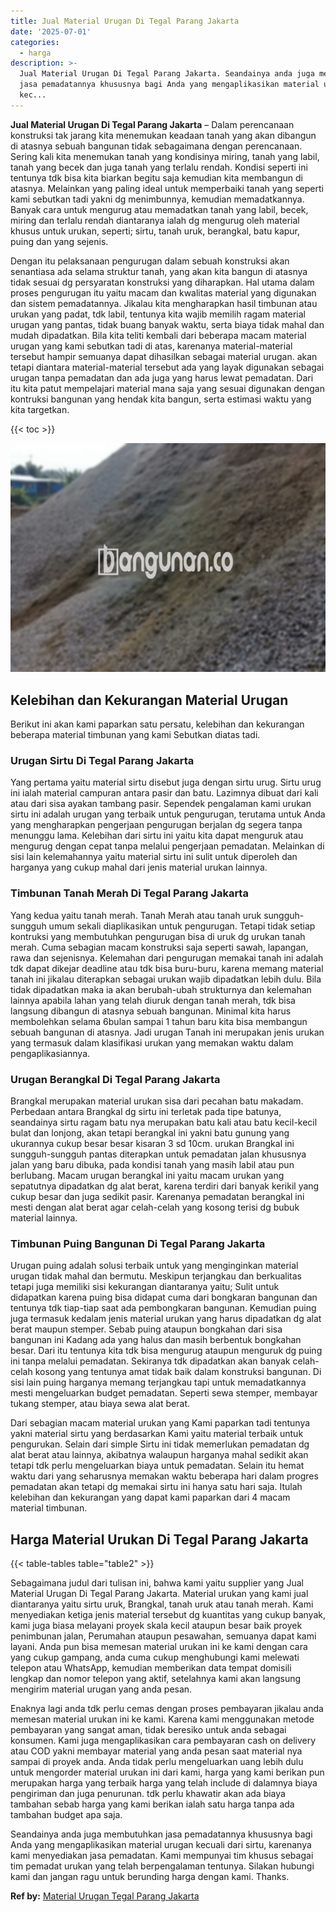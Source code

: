 ```yaml
---
title: Jual Material Urugan Di Tegal Parang Jakarta
date: '2025-07-01'
categories:
  - harga
description: >-
  Jual Material Urugan Di Tegal Parang Jakarta. Seandainya anda juga membutuhkan
  jasa pemadatannya khususnya bagi Anda yang mengaplikasikan material urugan
  kec...
---
```


**Jual Material Urugan Di Tegal Parang Jakarta** – Dalam perencanaan konstruksi tak jarang kita menemukan keadaan tanah yang akan dibangun di atasnya sebuah bangunan tidak sebagaimana dengan perencanaan. Sering kali kita menemukan tanah yang kondisinya miring, tanah yang labil, tanah yang becek dan juga tanah yang terlalu rendah. Kondisi seperti ini tentunya tdk bisa kita biarkan begitu saja kemudian kita membangun di atasnya. Melainkan yang paling ideal untuk memperbaiki tanah yang seperti kami sebutkan tadi yakni dg menimbunnya, kemudian memadatkannya. Banyak cara untuk mengurug atau memadatkan tanah yang labil, becek, miring dan terlalu rendah diantaranya ialah dg mengurug oleh material khusus untuk urukan, seperti; sirtu, tanah uruk, berangkal, batu kapur, puing dan yang sejenis.

Dengan itu pelaksanaan pengurugan dalam sebuah konstruksi akan senantiasa ada selama struktur tanah, yang akan kita bangun di atasnya tidak sesuai dg persyaratan konstruksi yang diharapkan. Hal utama dalam proses pengurugan itu yaitu macam dan kwalitas material yang digunakan dan sistem pemadatannya. Jikalau kita mengharapkan hasil timbunan atau urukan yang padat, tdk labil, tentunya kita wajib memilih ragam material urugan yang pantas, tidak buang banyak waktu, serta biaya tidak mahal dan mudah dipadatkan. Bila kita teliti kembali dari beberapa macam material urugan yang kami sebutkan tadi di atas, karenanya material-material tersebut hampir semuanya dapat dihasilkan sebagai material urugan. akan tetapi diantara material-material tersebut ada yang layak digunakan sebagai urugan tanpa pemadatan dan ada juga yang harus lewat pemadatan. Dari itu kita patut mempelajari material mana saja yang sesuai digunakan dengan kontruksi bangunan yang hendak kita bangun, serta estimasi waktu yang kita targetkan.

{{< toc >}}

![Jual Material Urugan Di Tegal Parang Jakarta](/images/jual-urugan-21.png)

## Kelebihan dan Kekurangan Material Urugan

Berikut ini akan kami paparkan satu persatu, kelebihan dan kekurangan beberapa material timbunan yang kami Sebutkan diatas tadi.

### Urugan Sirtu Di Tegal Parang Jakarta

Yang pertama yaitu material sirtu disebut juga dengan sirtu urug. Sirtu urug ini ialah material campuran antara pasir dan batu. Lazimnya dibuat dari kali atau dari sisa ayakan tambang pasir. Sependek pengalaman kami urukan sirtu ini adalah urugan yang terbaik untuk pengurugan, terutama untuk Anda yang mengharapkan pengerjaan pengurugan berjalan dg segera tanpa menunggu lama. Kelebihan dari sirtu ini yaitu kita dapat menguruk atau mengurug dengan cepat tanpa melalui pengerjaan pemadatan. Melainkan di sisi lain kelemahannya yaitu material sirtu ini sulit untuk diperoleh dan harganya yang cukup mahal dari jenis material urukan lainnya.

### Timbunan Tanah Merah Di Tegal Parang Jakarta

Yang kedua yaitu tanah merah. Tanah Merah atau tanah uruk sungguh-sungguh umum sekali diaplikasikan untuk pengurugan. Tetapi tidak setiap kontruksi yang membutuhkan pengurugan bisa di uruk dg urukan tanah merah. Cuma sebagian macam konstruksi saja seperti sawah, lapangan, rawa dan sejenisnya. Kelemahan dari pengurugan memakai tanah ini adalah tdk dapat dikejar deadline atau tdk bisa buru-buru, karena memang material tanah ini jikalau diterapkan sebagai urukan wajib dipadatkan lebih dulu. Bila tidak dipadatkan maka ia akan berubah-ubah strukturnya dan kelemahan lainnya apabila lahan yang telah diuruk dengan tanah merah, tdk bisa langsung dibangun di atasnya sebuah bangunan. Minimal kita harus membolehkan selama 6bulan sampai 1 tahun baru kita bisa membangun sebuah bangunan di atasnya. Jadi urugan Tanah ini merupakan jenis urukan yang termasuk dalam klasifikasi urukan yang memakan waktu dalam pengaplikasiannya.

### Urugan Berangkal Di Tegal Parang Jakarta

Brangkal merupakan material urukan sisa dari pecahan batu makadam. Perbedaan antara Brangkal dg sirtu ini terletak pada tipe batunya, seandainya sirtu ragam batu nya merupakan batu kali atau batu kecil-kecil bulat dan lonjong, akan tetapi berangkal ini yakni batu gunung yang ukurannya cukup besar besar kisaran 3 sd 10cm. urukan Brangkal ini sungguh-sungguh pantas diterapkan untuk pemadatan jalan khususnya jalan yang baru dibuka, pada kondisi tanah yang masih labil atau pun berlubang. Macam urugan berangkal ini yaitu macam urukan yang sepatutnya dipadatkan dg alat berat, karena terdiri dari banyak kerikil yang cukup besar dan juga sedikit pasir. Karenanya pemadatan berangkal ini mesti dengan alat berat agar celah-celah yang kosong terisi dg bubuk material lainnya.

### Timbunan Puing Bangunan Di Tegal Parang Jakarta

Urugan puing adalah solusi terbaik untuk yang menginginkan material urugan tidak mahal dan bermutu. Meskipun terjangkau dan berkualitas tetapi juga memiliki sisi kekurangan diantaranya yaitu; Sulit untuk didapatkan karena puing bisa didapat cuma dari bongkaran bangunan dan tentunya tdk tiap-tiap saat ada pembongkaran bangunan. Kemudian puing juga termasuk kedalam jenis material urukan yang harus dipadatkan dg alat berat maupun stemper. Sebab puing ataupun bongkahan dari sisa bangunan ini Kadang ada yang halus dan masih berbentuk bongkahan besar. Dari itu tentunya kita tdk bisa mengurug ataupun menguruk dg puing ini tanpa melalui pemadatan. Sekiranya tdk dipadatkan akan banyak celah-celah kosong yang tentunya amat tidak baik dalam konstruksi bangunan. Di sisi lain puing harganya memang terjangkau tapi untuk memadatkannya mesti mengeluarkan budget pemadatan. Seperti sewa stemper, membayar tukang stemper, atau biaya sewa alat berat.

Dari sebagian macam material urukan yang Kami paparkan tadi tentunya yakni material sirtu yang berdasarkan Kami yaitu material terbaik untuk pengurukan. Selain dari simple Sirtu ini tidak memerlukan pemadatan dg alat berat atau lainnya, akibatnya walaupun harganya mahal sedikit akan tetapi tdk perlu mengeluarkan biaya untuk pemadatan. Selain itu hemat waktu dari yang seharusnya memakan waktu beberapa hari dalam progres pemadatan akan tetapi dg memakai sirtu ini hanya satu hari saja. Itulah kelebihan dan kekurangan yang dapat kami paparkan dari 4 macam material timbunan.

## Harga Material Urukan Di Tegal Parang Jakarta

{{< table-tables table="table2" >}}

Sebagaimana judul dari tulisan ini, bahwa kami yaitu supplier yang Jual Material Urugan Di Tegal Parang Jakarta. Material urukan yang kami jual diantaranya yaitu sirtu uruk, Brangkal, tanah uruk atau tanah merah. Kami menyediakan ketiga jenis material tersebut dg kuantitas yang cukup banyak, kami juga biasa melayani proyek skala kecil ataupun besar baik proyek penimbunan jalan, Perumahan ataupun pesawahan, semuanya dapat kami layani. Anda pun bisa memesan material urukan ini ke kami dengan cara yang cukup gampang, anda cuma cukup menghubungi kami melewati telepon atau WhatsApp, kemudian memberikan data tempat domisili lengkap dan nomor telepon yang aktif, setelahnya kami akan langsung mengirim material urugan yang anda pesan.

Enaknya lagi anda tdk perlu cemas dengan proses pembayaran jikalau anda memesan material urukan ini ke kami. Karena kami menggunakan metode pembayaran yang sangat aman, tidak beresiko untuk anda sebagai konsumen. Kami juga mengaplikasikan cara pembayaran cash on delivery atau COD yakni membayar material yang anda pesan saat material nya sampai di proyek anda. Anda tidak perlu mengeluarkan uang lebih dulu untuk mengorder material urukan ini dari kami, harga yang kami berikan pun merupakan harga yang terbaik harga yang telah include di dalamnya biaya pengiriman dan juga penurunan. tdk perlu khawatir akan ada biaya tambahan sebab harga yang kami berikan ialah satu harga tanpa ada tambahan budget apa saja.

Seandainya anda juga membutuhkan jasa pemadatannya khususnya bagi Anda yang mengaplikasikan material urugan kecuali dari sirtu, karenanya kami menyediakan jasa pemadatan. Kami mempunyai tim khusus sebagai tim pemadat urukan yang telah berpengalaman tentunya. Silakan hubungi kami dan jangan ragu untuk berunding harga dengan kami. Thanks.

**Ref by:** [Material Urugan Tegal Parang Jakarta](https://id.wikipedia.org/wiki/Material)
